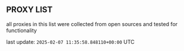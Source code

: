 ## PROXY LIST

all proxies in this list were collected from open sources and tested for functionality

last update: `2025-02-07 11:35:58.848110+00:00` UTC